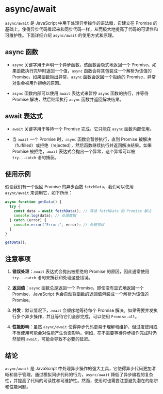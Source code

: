 # async/await

`async/await` 是 JavaScript 中用于处理异步操作的语法糖，它建立在 Promise 的基础上，使得异步代码看起来和同步代码一样，从而极大地提高了代码的可读性和可维护性。下面详细介绍 `async/await` 的使用方式和原理。

## async 函数

- `async` 关键字用于声明一个异步函数，该函数会隐式地返回一个 Promise。如果函数执行完毕时返回一个值，`async` 函数会将其包装成一个解析为该值的 Promise。如果函数抛出异常，`async` 函数会返回一个拒绝的 Promise，异常对象会被用作拒绝的原因。

- `async` 函数内部可以使用 `await` 表达式来暂停 `async` 函数的执行，并等待 Promise 解决，然后继续执行 `async` 函数并返回解决结果。

## await 表达式

- `await` 关键字用于等待一个 Promise 完成。它只能在 `async` 函数内部使用。

- 当 `await` 一个 Promise 时，`async` 函数会暂停执行，直到 Promise 被解决（fulfilled）或拒绝（rejected），然后函数继续执行并返回解决结果。如果 Promise 被拒绝，`await` 表达式会抛出一个异常，这个异常可以被 `try...catch` 语句捕获。

## 使用示例

假设我们有一个返回 Promise 的异步函数 `fetchData`，我们可以使用 `async/await` 来调用它，如下所示：

```javascript
async function getData() {
  try {
    const data = await fetchData(); // 等待 fetchData 的 Promise 解决
    console.log(data); // 处理数据
  } catch (error) {
    console.error("Error:", error); // 处理错误
  }
}

getData();
```

## 注意事项

1. **错误处理**：`await` 表达式会抛出被拒绝的 Promise 的原因，因此通常使用 `try...catch` 语句来捕获和处理这些错误。

2. **返回值**：`async` 函数总是返回一个 Promise。即使没有显式地返回一个 Promise，JavaScript 也会自动将函数的返回值包装成一个解析为该值的 Promise。

3. **并发**：默认情况下，`await` 会顺序地等待每个 Promise 解决。如果需要并发执行多个异步操作，并且等待它们全部完成，可以使用 `Promise.all`。

4. **性能影响**：虽然 `async/await` 使得异步代码更易于理解和维护，但过度使用或不当使用可能会对性能产生负面影响。例如，在不需要等待异步操作完成时仍然使用 `await`，可能会导致不必要的延迟。

## 结论

`async/await` 是 JavaScript 中处理异步操作的强大工具，它使得异步代码更加清晰和易于管理。通过模拟同步代码的行为，`async/await` 降低了异步编程的复杂性，并提高了代码的可读性和可维护性。然而，使用时也需要注意避免潜在的陷阱和性能问题。
